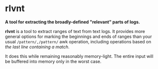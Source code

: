 # rlvnt
__A tool for extracting the broadly-defined "relevant" parts of logs.__

**rlvnt** is a tool to extract ranges of text from text logs.
It provides more general options for marking the
beginnings and ends of ranges than your usual
`/pattern/,/pattern/` awk operation,
including operations based on *the last line containing a match*.

It does this while remaining reasonably memory-light.
The entire input will be buffered into memory only in the worst case.
